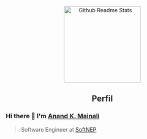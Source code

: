 <p align="center">
 <img width="200px" src="https://github.com/zarcoverde/zarcoverde/issues/1#issue-894565484" align="center" alt="Github Readme Stats" /> 
 <h2 align="center">Perfil</h2>
</p>

### Hi there 👋 I'm [Anand K. Mainali](https://anandmainali.com.np)
> Software Engineer at [SoftNEP](https://softnep.com)